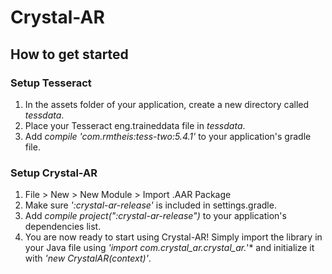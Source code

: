 # Crystal-AR

## How to get started
### Setup Tesseract
1. In the assets folder of your application, create a new directory called *tessdata*.
2. Place your Tesseract eng.traineddata file in *tessdata*.
3. Add *compile 'com.rmtheis:tess-two:5.4.1'* to your application's gradle file.

### Setup Crystal-AR
1. File > New > New Module > Import .AAR Package
2. Make sure *':crystal-ar-release'* is included in settings.gradle.
3. Add *compile project(":crystal-ar-release")* to your application's dependencies list.
4. You are now ready to start using Crystal-AR! Simply import the library in your Java file using *'import com.crystal_ar.crystal_ar.*'* and initialize it with *'new CrystalAR(context)'*.

